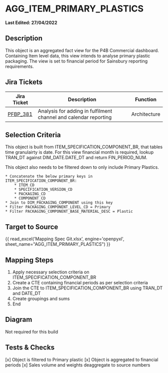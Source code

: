 # AGG_ITEM_PRIMARY_PLASTICS

**Last Edited: 27/04/2022**

## Description

This object is an aggregated fact view for the P4B Commercial dashboard. Containing Item level data, this view intends to analyse primary plastic packaging. The view is set to financial period for Sainsbury reporting requirements.

## Jira Tickets

| Jira Ticket | Description | Function |
|-------------|-------------|----------|
|[PFBP_381](https://sainsburys-jira.valiantys.net/browse/PFBP-381)| Analysis for adding in fulfilment channel and calendar reporting | Architecture

## Selection Criteria

This object is built from ITEM_SPECIFICATION_COMPONENT_BR, that tables time granulairty is date. For this view financial month is required, lookup TRAN_DT against DIM_DATE.DATE_DT and return FIN_PERIOD_NUM.

This object also needs to be filtered down to only include Primary Plastics.
```
* Concatenate the below primary keys in ITEM_SPECIFICATION_COMPONENT_BR:  
    * ITEM_CD
    * SPECIFICATION_VERSION_CD
    * PACKAGING_CD
    * COMPONENT_CD  
* Join to DIM_PACKAGING_COMPONENT using this key
* Filter PACKAGING_COMPONENT_LEVEL_CD = Primary
* Filter PACKAGING_COMPONENT_BASE_MATERIAL_DESC = Plastic
```

## Target to Source

{{ read_excel('Mapping Spec Git.xlsx', engine='openpyxl', sheet_name="AGG_ITEM_PRIMARY_PLASTICS") }} 

## Mapping Steps

1. Apply necessary selection criteria on ITEM_SPECIFICATION_COMPONENT_BR
1. Create a CTE containing financial periods as per selection criteria
1. Join the CTE to ITEM_SPECIFICATION_COMPONENT_BR using TRAN_DT and DATE_DT
1. Create groupings and sums
1. End

## Diagram

Not required for this build

## Tests & Checks 

[x] Object is filtered to Primary plastic
[x] Object is aggregated to financial periods
[x] Sales volume and weights deaggregate to source numbers